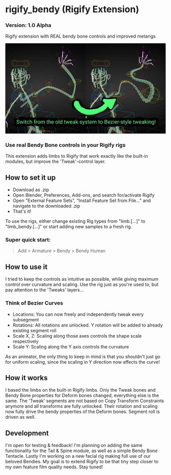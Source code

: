 # rigify_bendy (Rigify Extension)
### Version: 1.0 Alpha
Rigify extension with REAL bendy bone controls and improved metarigs

![Rigify Bendy Description](/images/rigify_bendy.jpg)

### Use real Bendy Bone controls in your Rigify rigs

This extension adds limbs to Rigify that work exactly like the built-in modules, but improve the 'Tweak'-control layer.

## How to set it up

* Download as .zip
* Open Blender, Preferences, Add-ons, and search for/activate Rigify
* Open "External Feature Sets", "Install Feature Set from File..." and navigate to the downloaded .zip
* That's it!

To use the rigs, either change existing Rig types from "limb.[...]" to "limb_bendy.[...]" or start adding new samples to a fresh rig.

### Super quick start:
> Add > Armature > Bendy > Bendy Human

## How to use it

I tried to keep the controls as intuitive as possible, while giving maximum control over curvature and scaling.
Use the rig just as you're used to, but pay attention to the 'Tweaks' layers...

### Think of Bezier Curves
* Locations: You can now freely and independently tweak every subsegment
* Rotations: All rotations are unlocked. Y rotation will be added to already existing segment roll
* Scale X, Z: Scaling along those axes controls the shape scale respectively
* Scale Y: Scaling along the Y axis controls the curvature

As an animator, the only thing to keep in mind is that you shouldn't just go for uniform scaling, since the scaling in Y direction now affects the curve!

## How it works

I based the limbs on the built-in Rigify limbs. Only the Tweak bones and Bendy Bone properties for Deform bones changed, everything else is the same.
The 'Tweak' segments are not based on Copy Transform Constraints anymore and all transforms are fully unlocked.
Their rotation and scaling now fully drive the bendy properties of the Deform bones. Segment roll is driven as well.

## Development

I'm open for testing & feedback! I'm planning on adding the same functionality for the Tail & Spine module, as well as a simple Bendy Bone Tentacle.
Lastly I'm working on a new facial rig making full use of our beloved Bendies. My goal is to extend Rigify to be that tiny step closer to my own feature film quality needs.
Stay tuned!
